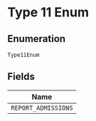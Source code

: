 
# Type 11 Enum

## Enumeration

`Type11Enum`

## Fields

| Name |
|  --- |
| `REPORT_ADMISSIONS` |

